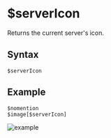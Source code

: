 # $serverIcon
Returns the current server's icon.

## Syntax
```
$serverIcon
```

## Example
```
$nomention
$image[$serverIcon]
```
![example](https://user-images.githubusercontent.com/111157596/231850327-e2d0f75b-4b80-49d4-8936-d43de69789e3.png)
